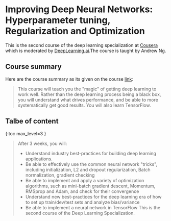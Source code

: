 # Improving Deep Neural Networks: Hyperparameter tuning, Regularization and Optimization
This is the second course of the deep learning specialization at [Cousera](https://www.coursera.org/specializations/deep-learning) which is moderated by [DeepLearning.ai](https://www.deeplearning.ai/).The course is taught by Andrew Ng.

## Course summary
Here are the course summary as its given on the course [link](https://www.coursera.org/learn/deep-neural-network):
> This course will teach you the "magic" of getting deep learning to work well. Rather than the deep learning process being a black box, you will understand what drives performance, and be able to more systematically get good results. You will also learn TensorFlow.
## Talbe of content
{:toc max_level=3 }

> After 3 weeks, you will: 
> - Understand industry best-practices for building deep learning applications.
> - Be able to effectively use the common neural network "tricks", including initialization, L2 and dropout regularization, Batch normalization, gradient checking
> - Be able to implement and apply a variety of optimization algorithms, such as mini-batch gradient descent, Momentum, RMSprop and Adam, and check for their convergence
> - Understand new best-practices for the deep learning era of how to set up train/dev/test sets and analyze bias/variance
> - Be able to implement a neural network in TensorFlow
> This is the second course of the Deep Learning Specialization.



